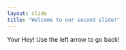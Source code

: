 ```yaml
---
layout: slide
title: "Welcome to our second slide!"
---
```

Your Hey!
Use the left arrow to go back!
